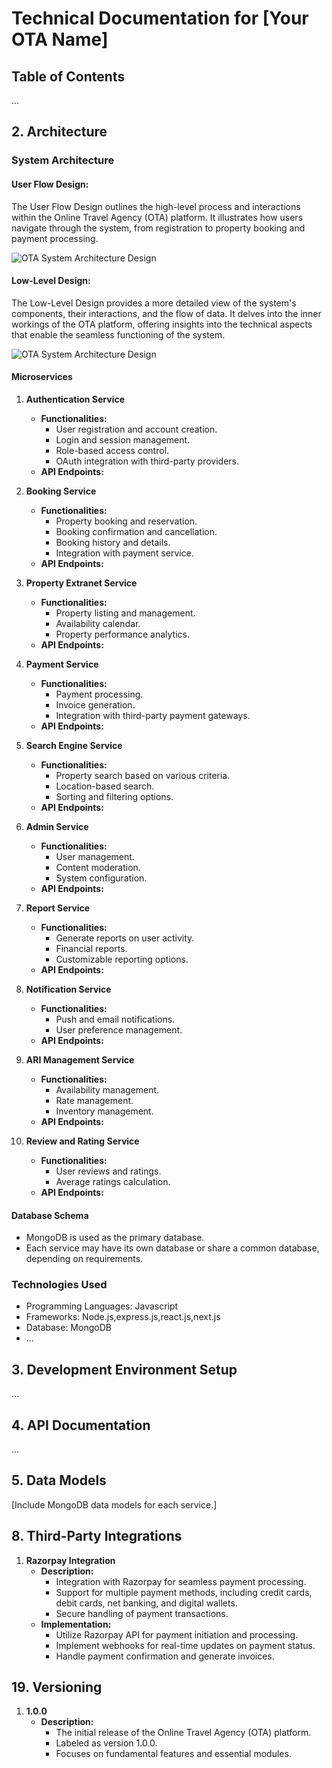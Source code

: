 # Technical Documentation for [Your OTA Name]

## Table of Contents
...

## 2. Architecture

### System Architecture

#### User Flow Design:
The User Flow Design outlines the high-level process and interactions within the Online Travel Agency (OTA) platform. It illustrates how users navigate through the system, from registration to property booking and payment processing.

![OTA System Architecture Design](http://example.com/path/to/your/image.png)

#### Low-Level Design:
The Low-Level Design provides a more detailed view of the system's components, their interactions, and the flow of data. It delves into the inner workings of the OTA platform, offering insights into the technical aspects that enable the seamless functioning of the system.

![OTA System Architecture Design](http://example.com/path/to/your/image.png)

#### Microservices

1. **Authentication Service**
    - **Functionalities:**
        - User registration and account creation.
        - Login and session management.
        - Role-based access control.
        - OAuth integration with third-party providers.
    - **API Endpoints:**
        <!-- - `/register` - User registration.
        - `/login` - User login.
        - `/logout` - User logout.
        - `/profile` - User profile information.
        - `/token/refresh` - Refresh access tokens. -->

2. **Booking Service**
    - **Functionalities:**
        - Property booking and reservation.
        - Booking confirmation and cancellation.
        - Booking history and details.
        - Integration with payment service.
    - **API Endpoints:**
        <!-- - `/book` - Create a new booking.
        - `/cancel/{booking_id}` - Cancel a booking.
        - `/history` - View booking history.
        - `/details/{booking_id}` - View booking details. -->

3. **Property Extranet Service**
    - **Functionalities:**
        - Property listing and management.
        - Availability calendar.
        - Property performance analytics.
    - **API Endpoints:**
        <!-- - `/listings` - List all properties.
        - `/add` - Add a new property.
        - `/edit/{property_id}` - Edit property details.
        - `/analytics` - Property performance analytics. -->

4. **Payment Service**
    - **Functionalities:**
        - Payment processing.
        - Invoice generation.
        - Integration with third-party payment gateways.
    - **API Endpoints:**
        <!-- - `/process` - Process a payment.
        - `/invoice/{booking_id}` - Generate an invoice. -->

5. **Search Engine Service**
    - **Functionalities:**
        - Property search based on various criteria.
        - Location-based search.
        - Sorting and filtering options.
    - **API Endpoints:**
        <!-- - `/search` - Perform a property search.
        - `/filter` - Apply filters to search results. -->

6. **Admin Service**
    - **Functionalities:**
        - User management.
        - Content moderation.
        - System configuration.
    - **API Endpoints:**
        <!-- - `/users` - List all users.
        - `/moderate/{content_id}` - Moderate content.
        - `/config` - System configuration. -->

7. **Report Service**
    - **Functionalities:**
        - Generate reports on user activity.
        - Financial reports.
        - Customizable reporting options.
    - **API Endpoints:**
        <!-- - `/user-activity` - Generate user activity report.
        - `/financial` - Generate financial report. -->

8. **Notification Service**
    - **Functionalities:**
        - Push and email notifications.
        - User preference management.
    - **API Endpoints:**
        <!-- - `/push` - Send push notifications.
        - `/email` - Send email notifications.
        - `/preferences` - Manage user notification preferences. -->

9. **ARI Management Service**
    - **Functionalities:**
        - Availability management.
        - Rate management.
        - Inventory management.
    - **API Endpoints:**
        <!-- - `/availability` - Manage property availability.
        - `/rate` - Manage property rates.
        - `/inventory` - Manage property inventory. -->

10. **Review and Rating Service**
    - **Functionalities:**
        - User reviews and ratings.
        - Average ratings calculation.
    - **API Endpoints:**
        <!-- - `/submit` - Submit a review and rating.
        - `/average/{property_id}` - Get average ratings. -->

#### Database Schema

- MongoDB is used as the primary database.
- Each service may have its own database or share a common database, depending on requirements.

### Technologies Used

- Programming Languages: Javascript
- Frameworks: Node.js,express.js,react.js,next.js
- Database: MongoDB
- ...

## 3. Development Environment Setup
...

## 4. API Documentation
...

## 5. Data Models

[Include MongoDB data models for each service.]

## 8. Third-Party Integrations
1. **Razorpay Integration**
    - **Description:**
        - Integration with Razorpay for seamless payment processing.
        - Support for multiple payment methods, including credit cards, debit cards, net banking, and digital wallets.
        - Secure handling of payment transactions.
    - **Implementation:**
        - Utilize Razorpay API for payment initiation and processing.
        - Implement webhooks for real-time updates on payment status.
        - Handle payment confirmation and generate invoices.

## 19. Versioning

1. **1.0.0**
   - **Description:**
        - The initial release of the Online Travel Agency (OTA) platform.
        - Labeled as version 1.0.0.
        - Focuses on fundamental features and essential modules.


